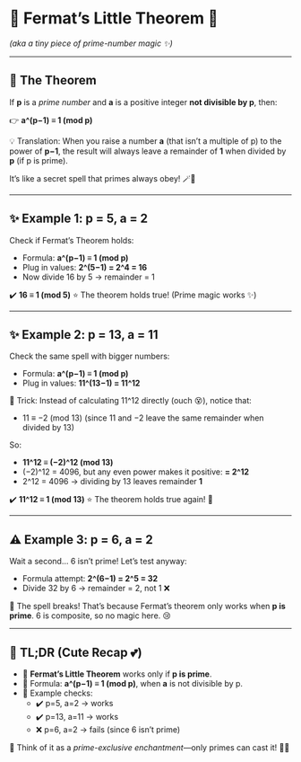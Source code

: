 # 🌟 Fermat’s Little Theorem 🌟

_(aka a tiny piece of prime-number magic ✨)_

---

## 📜 The Theorem

If **p** is a _prime number_ and **a** is a positive integer **not divisible by p**, then:

👉 **a^(p−1) ≡ 1 (mod p)**

💡 Translation:
When you raise a number **a** (that isn’t a multiple of p) to the power of **p−1**, the result will always leave a remainder of **1** when divided by **p** (if p is prime).

It’s like a secret spell that primes always obey! 🪄🌙

---

## ✨ Example 1: p = 5, a = 2

Check if Fermat’s Theorem holds:

- Formula: **a^(p−1) ≡ 1 (mod p)**
- Plug in values: **2^(5−1) = 2^4 = 16**
- Now divide 16 by 5 → remainder = 1

✔️ **16 ≡ 1 (mod 5)**
⭐ The theorem holds true! (Prime magic works ✨)

---

## ✨ Example 2: p = 13, a = 11

Check the same spell with bigger numbers:

- Formula: **a^(p−1) ≡ 1 (mod p)**
- Plug in values: **11^(13−1) = 11^12**

💭 Trick: Instead of calculating 11^12 directly (ouch 😵), notice that:

- 11 ≡ −2 (mod 13) (since 11 and −2 leave the same remainder when divided by 13)

So:

- **11^12 ≡ (−2)^12 (mod 13)**
- (−2)^12 = 4096, but any even power makes it positive: **= 2^12**
- 2^12 = 4096 → dividing by 13 leaves remainder **1**

✔️ **11^12 ≡ 1 (mod 13)**
⭐ The theorem holds true again! 💎

---

## ⚠️ Example 3: p = 6, a = 2

Wait a second… 6 isn’t prime! Let’s test anyway:

- Formula attempt: **2^(6−1) = 2^5 = 32**
- Divide 32 by 6 → remainder = 2, not 1 ❌

🚨 The spell breaks!
That’s because Fermat’s theorem only works when **p is prime**. 6 is composite, so no magic here. 😢

---

## 🎀 TL;DR (Cute Recap 💕)

- 🔹 **Fermat’s Little Theorem** works only if **p is prime**.
- 🔹 Formula: **a^(p−1) ≡ 1 (mod p)**, when **a** is not divisible by p.
- 🔸 Example checks:
  - ✔️ p=5, a=2 → works
  - ✔️ p=13, a=11 → works
  - ❌ p=6, a=2 → fails (since 6 isn’t prime)

💎 Think of it as a _prime-exclusive enchantment_—only primes can cast it! 🌸✨
